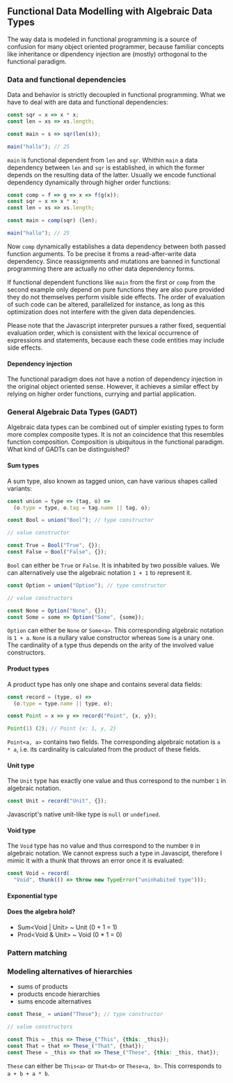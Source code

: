 ## Functional Data Modelling with Algebraic Data Types

The way data is modeled in functional programming is a source of confusion for many object oriented programmer, because familiar concepts like inheritance or dipendency injection are (mostly) orthogonal to the functional paradigm.

### Data and functional dependencies

Data and behavior is strictly decoupled in functional programming. What we have to deal with are data and functional dependencies:

```javascript
const sqr = x => x * x;
const len = xs => xs.length;

const main = s => sqr(len(s));

main("hallo"); // 25
```
`main` is functional dependent from `len` and `sqr`. Whithin `main` a data dependency between `len` and `sqr` is established, in which the former depends on the resulting data of the latter. Usually we encode functional dependency dynamically through higher order functions:

```javascript
const comp = f => g => x => f(g(x));
const sqr = x => x * x;
const len = xs => xs.length;

const main = comp(sqr) (len);

main("hallo"); // 25
```
Now `comp` dynamically establishes a data dependency between both passed function arguments. To be precise it froms a read-after-write data dependency. Since reassignments and mutations are banned in functional programming there are actually no other data dependency forms.

If functional dependent functions like `main` from the first or `comp` from the second example only depend on pure functions they are also pure provided they do not themselves perform visible side effects. The order of evaluation of such code can be altered, parallelized for instance, as long as this optimization does not interfere with the given data dependencies.

Please note that the Javascript interpreter pursues a rather fixed, sequential evaluation order, which is consistent with the lexical occurrence of expressions and statements, because each these code entities may include side effects.

#### Dependency injection

The functional paradigm does not have a notion of dependency injection in the original object oriented sense. However, it achieves a similar effect by relying on higher order functions, currying and partial application.

### General Algebraic Data Types (GADT)

Algebraic data types can be combined out of simpler existing types to form more complex composite types. It is not an coincidence that this resembles function composition. Composition is ubiquitous in the functional paradigm. What kind of GADTs can be distinguished?

#### Sum types

A sum type, also known as tagged union, can have various shapes called variants:

```javascript
const union = type => (tag, o) =>
  (o.type = type, o.tag = tag.name || tag, o);

const Bool = union("Bool"); // type constructor

// value constructor

const True = Bool("True", {});
const False = Bool("False", {});
```
`Bool` can either be `True` or `False`. It is inhabited by two possible values. We can alternatively use the algebraic notation `1 + 1` to represent it.

```javascript
const Option = union("Option"); // type constructor

// value constructors

const None = Option("None", {});
const Some = some => Option("Some", {some});
```
`Option` can either be `None` or `Some<a>`. This corresponding algebraic notation is `1 + a`. `None` is a nullary value constructor whereas `Some` is a unary one. The cardinality of a type thus depends on the arity of the involved value constructors.

#### Product types

A product type has only one shape and contains several data fields:

```javascript
const record = (type, o) =>
  (o.type = type.name || type, o);

const Point = x => y => record("Point", {x, y});

Point(1) (2); // Point {x: 1, y, 2}
```
`Point<a, a>` contains two fields. The corresponding algebraic notation is `a * a`, i.e. its cardinality is calculated from the product of these fields.

#### Unit type

The `Unit` type has exactly one value and thus correspond to the number `1` in algebraic notation.

```javascript
const Unit = record("Unit", {});
```
Javascript's native unit-like type is `null` or `undefined`.

#### Void type

The `Void` type has no value and thus correspond to the number `0` in algebraic notation. We cannot express such a type in Javascipt, therefore I mimic it with a thunk that throws an error once it is evaluated:

```javascript
const Void = record(
  "Void", thunk(() => throw new TypeError("uninhabited type")));
```
#### Exponential type

#### Does the algebra hold?

* Sum<Void | Unit> ~ Unit (0 + 1 = 1)
* Prod<Void & Unit> ~ Void (0 * 1 = 0)

### Pattern matching

### Modeling alternatives of hierarchies

* sums of products
* products encode hierarchies
* sums encode alternatives

```javascript
const These_ = union("These"); // type constructor

// value constructors

const This = _this => These_("This", {this: _this});
const That = that => These_("That", {that});
const These = _this => that => These_("These", {this: _this, that});
```
`These` can either be `This<a>` or `That<b>` or `These<a, b>`. This corresponds to `a + b + a * b`.
